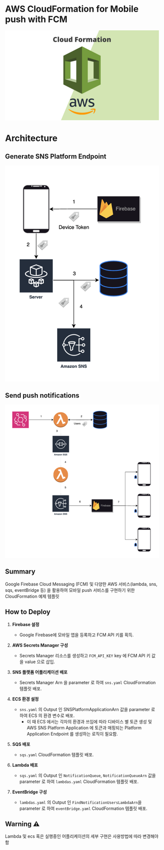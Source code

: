 # AWS CloudFormation for Mobile push with FCM

![AWS CloudFormation](./static/aws-cloudformation.png)

# Architecture

## Generate SNS Platform Endpoint

![register-token](./static/register-token.png)

## Send push notifications

![send-notifications](./static/send-push.png)

## Summary

Google Firebase Cloud Messaging (FCM) 및 다양한 AWS 서비스(lambda, sns, sqs, eventBridge 등) 을 활용하여 모바일 push 서비스를 구현하기 위한
CloudFormation 예제 템플릿

## How to Deploy

1. **Firebase 설정**
   - Google Firebase에 모바일 앱을 등록하고 FCM API 키를 획득.

2. **AWS Secrets Manager 구성**
   - Secrets Manager 리소스를 생성하고 `FCM_API_KEY` key 에 FCM API 키 값을 value 으로 삽입.

3. **SNS 플랫폼 어플리케이션 배포**
   - Secrets Manager Arn 을 parameter 로 하여 `sns.yaml` CloudFormation 템플릿 배포.

4. **ECS 환경 설정**
   - `sns.yaml` 의 Output 인 SNSPlatformApplicationArn 값을 parameter 로 하여 ECS 의 환경 변수로 배포.
      - 이 때 ECS 에서는 각자의 환경과 쓰임에 따라 디바이스 별 토큰 생성 및 AWS SNS Platform Application 에 토큰과 매핑되는 Platform Application
        Endpoint 를 생성하는 로직이 필요함.

5. **SQS 배포**
   - `sqs.yaml` CloudFormation 템플릿 배포.

6. **Lambda 배포**
   - `sqs.yaml` 의 Output 인 `NotificationQueue`, `NotificationQueueArn` 값을 parameter 로 하여 `lambdas.yaml` CloudFormation
     템플릿 배포.

7. **EventBridge 구성**
   - `lambdas.yaml` 의 Output 인 `FindNotificationUsersLambdaArn`을 parameter 로 하여 `eventBridge.yaml` CloudFormation 템플릿
     배포.

## Warning ⚠️

Lambda 및 ecs 혹은 실행중인 어플리케이션의 세부 구현은 사용방법에 따라 변경해야 함
